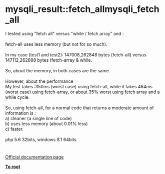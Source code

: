 # mysqli_result::fetch_allmysqli_fetch_all




<div class="phpcode"><span class="html">
I tested using &quot;fetch all&quot; versus &quot;while / fetch array&quot; and :<br><br>fetch-all uses less memory (but not for so much).<br><br>In my case (test1 and test2): 147008,262848 bytes (fetch-all) versus 147112,262888 bytes (fetch-array &amp; while.<br><br>So, about the memory, in both cases are the same.<br><br>However, about the performance<br>My test takes :350ms (worst case) using fetch-all, while it takes 464ms (worst case) using fetch-array, or about 35% worst using fetch array and a while cycle.<br><br>So, using fetch-all, for a normal code that returns a moderate amount of information is :<br>a) cleaner (a single line of code)<br>b) uses less memory (about 0.01% less)<br>c) faster.<br><br>php 5.6 32bits, windows 8.1 64bits</span>
</div>
  

#

[Official documentation page](https://www.php.net/manual/en/mysqli-result.fetch-all.php)

**[To root](/README.md)**